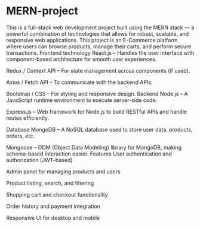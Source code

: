 # MERN-project
This is a full-stack web development project built using the MERN stack — a powerful combination of technologies that allows for robust, scalable, and responsive web applications. This project is an E-Commerce platform where users can browse products, manage their carts, and perform secure transactions.
Frontend technology
React.js – Handles the user interface with component-based architecture for smooth user experiences.

Redux / Context API – For state management across components (if used).

Axios / Fetch API – To communicate with the backend APIs.

Bootstrap / CSS – For styling and responsive design.
Backend
Node.js – A JavaScript runtime environment to execute server-side code.

Express.js – Web framework for Node.js to build RESTful APIs and handle routes efficiently.

Database
MongoDB – A NoSQL database used to store user data, products, orders, etc.

Mongoose – ODM (Object Data Modeling) library for MongoDB, making schema-based interaction easier.
 Features
User authentication and authorization (JWT-based)

Admin panel for managing products and users

Product listing, search, and filtering

Shopping cart and checkout functionality

Order history and payment integration

Responsive UI for desktop and mobile

